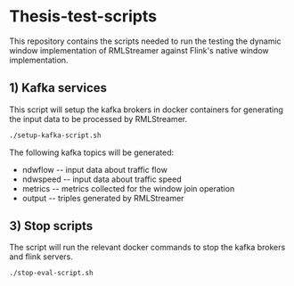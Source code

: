 # Thesis-test-scripts

This repository contains the scripts needed to run 
the testing the dynamic window implementation 
of RMLStreamer against Flink's native window implementation. 


## 1) Kafka services 

 This script will setup the kafka brokers in docker 
 containers for generating 
 the input data to be processed by RMLStreamer. 



```bash 
./setup-kafka-script.sh 
```
The following kafka topics will be generated: 
* ndwflow -- input data about traffic flow  
* ndwspeed -- input data about traffic speed 
* metrics -- metrics collected for the window join operation 
* output -- triples generated by RMLStreamer


## 3)  Stop scripts 
The script will run the relevant docker commands 
to stop the kafka brokers and flink servers.  
```bash
./stop-eval-script.sh
```
